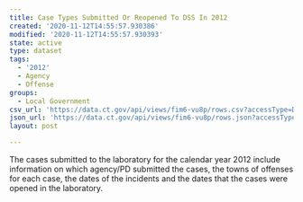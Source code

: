 ```yaml
---
title: Case Types Submitted Or Reopened To DSS In 2012
created: '2020-11-12T14:55:57.930386'
modified: '2020-11-12T14:55:57.930393'
state: active
type: dataset
tags:
  - '2012'
  - Agency
  - Offense
groups:
  - Local Government
csv_url: 'https://data.ct.gov/api/views/fim6-vu8p/rows.csv?accessType=DOWNLOAD'
json_url: 'https://data.ct.gov/api/views/fim6-vu8p/rows.json?accessType=DOWNLOAD'
layout: post

---
```

The cases submitted to the laboratory for the calendar year 2012 include information on which agency/PD submitted the cases, the towns of offenses for each case, the dates of the incidents and the dates that the cases were opened in the laboratory.
